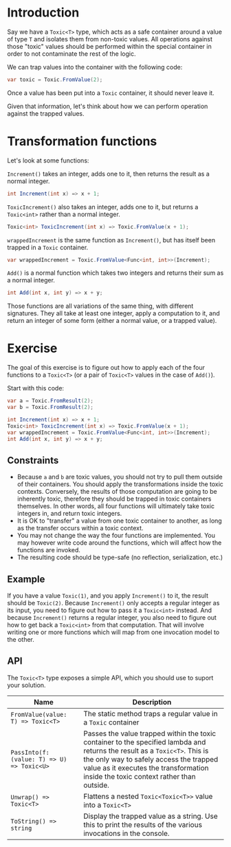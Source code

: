 # Introduction

Say we have a ```Toxic<T>``` type, which acts as a safe container around a value of type ```T``` and isolates them from non-toxic values.  All operations against those "toxic" values should be performed within the special container in order to not contaminate the rest of the logic.

We can trap values into the container with the following code:

```csharp
var toxic = Toxic.FromValue(2);
```

Once a value has been put into a ```Toxic``` container, it should never leave it.

Given that information, let's think about how we can perform operation against the trapped values.

# Transformation functions

Let's look at some functions:

```Increment()``` takes an integer, adds one to it, then returns the result as a normal integer.

```csharp
int Increment(int x) => x + 1;
```

```ToxicIncrement()``` also takes an integer, adds one to it, but returns a ```Toxic<int>``` rather than a normal integer.

```csharp
Toxic<int> ToxicIncrement(int x) => Toxic.FromValue(x + 1);
```

```wrappedIncrement``` is the same function as ```Increment()```, but has itself been trapped in a ```Toxic``` container.

```csharp
var wrappedIncrement = Toxic.FromValue<Func<int, int>>(Increment);
```

```Add()``` is a normal function which takes two integers and returns their sum as a normal integer.

```csharp
int Add(int x, int y) => x + y;
```

Those functions are all variations of the same thing, with different signatures.  They all take at least one integer, apply a computation to it, and return an integer of some form (either a normal value, or a trapped value).

# Exercise

The goal of this exercise is to figure out how to apply each of the four functions to a ```Toxic<T>``` (or a pair of ```Toxic<T>``` values in the case of ```Add()```).

Start with this code:

```csharp
var a = Toxic.FromResult(2);
var b = Toxic.FromResult(2);

int Increment(int x) => x + 1;
Toxic<int> ToxicIncrement(int x) => Toxic.FromValue(x + 1);
var wrappedIncrement = Toxic.FromValue<Func<int, int>>(Increment);
int Add(int x, int y) => x + y;
```

## Constraints

 - Because ```a``` and ```b``` are toxic values, you should not try to pull them outside of their containers.  You should apply the transformations inside the toxic contexts.  Conversely, the results of those computation are going to be inherently toxic, therefore they should be trapped in toxic containers themselves.  In other words, all four functions will ultimately take toxic integers in, and return toxic integers.
- It is OK to "transfer" a value from one toxic container to another, as long as the transfer occurs within a toxic context.
- You may not change the way the four functions are implemented.  You may however write code around the functions, which will affect how the functions are invoked.
- The resulting code should be type-safe (no reflection, serialization, etc.)

## Example

If you have a value ```Toxic(1)```, and you apply ```Increment()``` to it, the result should be ```Toxic(2)```.  Because ```Increment()``` only accepts a regular integer as its input, you need to figure out how to pass it a ```Toxic<int>``` instead.  And because ```Increment()``` returns a regular integer, you also need to figure out how to get back a ```Toxic<int>``` from that computation.  That will involve writing one or more functions which will map from one invocation model to the other.

## API

The ```Toxic<T>``` type exposes a simple API, which you should use to suport your solution.

| Name | Description |
| ---- | ---- |
| ```FromValue(value: T) => Toxic<T>``` | The static method traps a regular value in a ```Toxic``` container |
| ```PassInto(f: (value: T) => U) => Toxic<U>``` | Passes the value trapped within the toxic container to the specified lambda and returns the result as a ```Toxic<T>```.  This is the only way to safely access the trapped value as it executes the transformation inside the toxic context rather than outside. |
| ```Unwrap() => Toxic<T>``` | Flattens a nested ```Toxic<Toxic<T>>``` value into a ```Toxic<T>``` |
| ```ToString() => string``` | Display the trapped value as a string.  Use this to print the results of the various invocations in the console. |